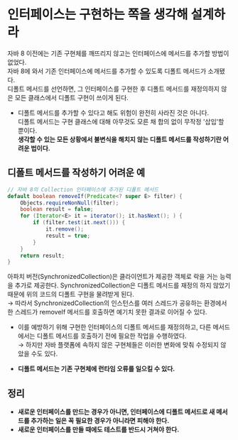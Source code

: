 # 인터페이스는 구현하는 쪽을 생각해 설계하라

자바 8 이전에는 기존 구현체를 깨뜨리지 않고는 인터페이스에 메서드를 추가할 방법이 없었다.<br>
자바 8에 와서 기존 인터페이스에 메서드를 추가할 수 있도록 디폴트 메서드가 소개됐다.<br>
디폴트 메서드를 선언하면, 그 인터페이스를 구현한 후 디폴트 메서드를 재정의하지 않은 모든 클래스에서 디폴트 구현이 쓰이게 된다.

- 디폴트 메서드를 추가할 수 있다고 해도 위험이 완전히 사라진 것은 아니다.<br>
 디폴트 메서드는 구현 클래스에 대해 아무것도 모른 채 합의 없이 무작정 '삽입'할 뿐이다.<br>
 **생각할 수 있는 모든 상황에서 불변식을 해치지 않는 디폴트 메서드를 작성하기란 어려운 법이다.**

## 디폴트 메서드를 작성하기 어려운 예

```java
// 자바 8의 Collection 인터페이스에 추가된 디폴트 메서드
default boolean removeIf(Predicate<? super E> filter) {
	Objects.requireNonNull(filter);
    boolean result = false;
    for (Iterator<E> it = iterator(); it.hasNext(); ) {
    	if (filter.test(it.next())) {
    		it.remove();
        	result = true;
        }
    }
	return result;
}
```

아파치 버전(SynchronizedCollection)은 클라이언트가 제공한 객체로 락을 거는 능력을 추가로 제공한다.
SynchronizedCollection은 디폴트 메서드를 재정의 하지 않았기 때문에 위의 코드의 디폴트 구현을 물려받게 된다.<br>
&rarr; 따라서 SynchronizedCollection의 인스턴스를 여러 스레드가 공유하는 환경에서 한 스레드가 removeIf 메서드를 호출하면 예기치 못한 결과로 이어질 수 있다.

* 이를 예방하기 위해 구현한 인터페이스의 디폴트 메서드를 재정의하고, 다른 메서드에서는 디폴트 메서드를 호출하기 전에 필요한 작업을 수행하였다.<br>
&rarr; 하지만 자바 플랫폼에 속하지 않은 구현체들은 이러한 변화에 맞춰 수정되지 않았을 수도 있다.

- **디폴트 메서드는 기존 구현체에 런타임 오류를 일으킬 수 있다.**



## 정리

- **새로운 인터페이스를 만드는 경우가 아니면, 인터페이스에 디폴트 메서드로 새 메서드를 추가하는 일은 꼭 필요한 경우가 아니라면 피해야 한다.**
- **새로운 인터페이스를 만들 때에도 테스트를 반드시 거쳐야 한다.**
